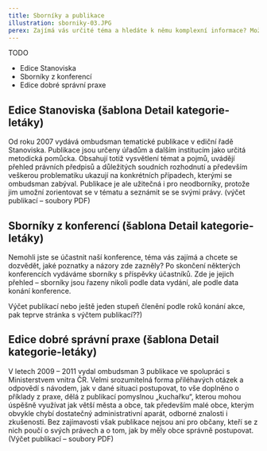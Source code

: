 ```yaml
---
title: Sborníky a publikace
illustration: sborniky-03.JPG
perex: Zajímá vás určité téma a hledáte k němu komplexní informace? Možná je najdete v některém z našich sborníků, ať už jde o řadu Stanoviska, sborníky z tematických konferencí, nebo o jiné publikace.
---
```


TODO

- Edice Stanoviska
- Sborníky z konferencí
- Edice dobré správní praxe

## Edice Stanoviska (šablona Detail kategorie-letáky)

Od roku 2007 vydává ombudsman tematické publikace v ediční řadě Stanoviska. Publikace jsou určeny úřadům a dalším institucím jako určitá metodická pomůcka. Obsahují totiž vysvětlení témat a pojmů, uvádějí přehled právních předpisů a důležitých soudních rozhodnutí a především veškerou problematiku ukazují na konkrétních případech, kterými se ombudsman zabýval. Publikace je ale užitečná i pro neodborníky, protože jim umožní zorientovat se v tématu a seznámit se se svými právy.
(výčet publikací – soubory PDF)

## Sborníky z konferencí (šablona Detail kategorie-letáky)

Nemohli jste se účastnit naší konference, téma vás zajímá a chcete se dozvědět, jaké poznatky a názory zde zazněly? Po skončení některých konferencích vydáváme sborníky s příspěvky účastníků. Zde je jejich přehled – sborníky jsou řazeny nikoli podle data vydání, ale podle data konání konference.

Výčet publikací nebo ještě jeden stupeň členění podle roků konání akce, pak teprve stránka s výčtem publikací??)

## Edice dobré správní praxe (šablona Detail kategorie-letáky)

V letech 2009 – 2011 vydal ombudsman 3 publikace ve spolupráci s Ministerstvem vnitra ČR. Velmi srozumitelná forma přiléhavých otázek a odpovědí s návodem, jak v dané situaci postupovat, to vše doplněno o příklady z praxe, dělá z publikací pomyslnou „kuchařku“, kterou mohou úspěšně využívat jak větší města a obce, tak především malé obce, kterým obvykle chybí dostatečný administrativní aparát, odborné znalosti i zkušenosti. Bez zajímavosti však publikace nejsou ani pro občany, kteří se z nich poučí o svých právech a o tom, jak by měly obce správně postupovat.
(Výčet publikací – soubory PDF)
